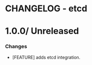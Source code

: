 # CHANGELOG - etcd

1.0.0/ Unreleased
==================

### Changes

* [FEATURE] adds etcd integration.
